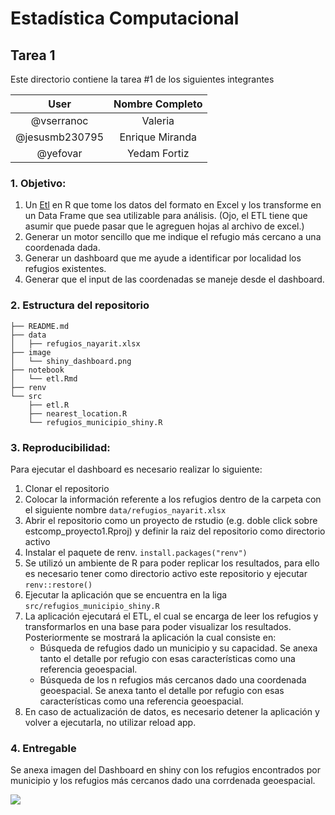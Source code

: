 # Estadística Computacional

## Tarea 1
Este directorio contiene la tarea #1 de los siguientes integrantes

|User | Nombre Completo|
|:---:|:---:|
|@vserranoc|Valeria|
|@jesusmb230795|Enrique Miranda|
|@yefovar|Yedam Fortiz|

### 1. Objetivo:

1. Un [Etl](https://en.wikipedia.org/wiki/Extract,_transform,_load) en R que tome los datos del formato en Excel y los transforme en un Data Frame que sea utilizable para análisis. (Ojo, el ETL tiene que asumir que puede pasar que le agreguen hojas al archivo de excel.)
2. Generar un motor sencillo que me indique el refugio más cercano a una coordenada dada.
3. Generar un dashboard que me ayude a identificar por localidad los refugios existentes.
4. Generar que el input de las coordenadas se maneje desde el dashboard.

### 2. Estructura del repositorio

```
├── README.md
├── data
│   ├── refugios_nayarit.xlsx
├── image
│   └── shiny_dashboard.png
├── notebook
│   └── etl.Rmd
├── renv
└── src
    ├── etl.R
    ├── nearest_location.R
    └── refugios_municipio_shiny.R
```

### 3. Reproducibilidad:

Para ejecutar el dashboard es necesario realizar lo siguiente:
1. Clonar el repositorio
2. Colocar la información referente a los refugios dentro de la carpeta con el siguiente nombre ``` data/refugios_nayarit.xlsx ```
3. Abrir el repositorio como un proyecto de rstudio (e.g. doble click sobre estcomp_proyecto1.Rproj) y definir la raiz del repositorio como directorio activo
4. Instalar el paquete de renv. ```install.packages("renv")```
5. Se utilizó un ambiente de R para poder replicar los resultados, para ello es necesario tener como directorio activo este repositorio y ejecutar ```renv::restore()```
6. Ejecutar la aplicación que se encuentra en la liga
``` src/refugios_municipio_shiny.R ```
7. La aplicación ejecutará el ETL, el cual se encarga de leer los refugios y transformarlos en una base para poder visualizar los resultados. Posteriormente se mostrará la aplicación la cual consiste en:
    * Búsqueda de refugios dado un municipio y su capacidad. Se anexa tanto el detalle por refugio con esas características como una referencia geoespacial.
    *  Búsqueda de los n refugios más cercanos dado una coordenada geoespacial. Se anexa tanto el detalle por refugio con esas características como una referencia geoespacial.
8. En caso de actualización de datos, es necesario detener la aplicación y volver a ejecutarla, no utilizar reload app.

### 4. Entregable
Se anexa imagen del Dashboard en shiny con los refugios encontrados por municipio y los refugios más cercanos dado una corrdenada geoespacial.

<img src="https://github.com/yefovar/Estadistica-Computacional-fall2021/blob/main/proyectos/RespuestaDesastre/equipo10/image/shiny_dashboard.png">




